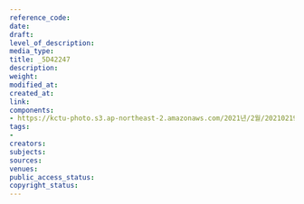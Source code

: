 ```yaml
---
reference_code: 
date: 
draft: 
level_of_description: 
media_type: 
title: _5D42247
description: 
weight: 
modified_at: 
created_at: 
link: 
components:
- https://kctu-photo.s3.ap-northeast-2.amazonaws.com/2021년/2월/20210219_백기완+선생+발인.영결식.하관/송승현/_5D42247.jpg
tags:
- 
creators: 
subjects: 
sources: 
venues: 
public_access_status: 
copyright_status: 
---
```

